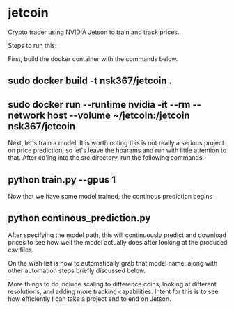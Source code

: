 # jetcoin

Crypto trader using NVIDIA Jetson to train and track prices.

Steps to run this:

First, build the docker container with the commands below.

  ## sudo docker build -t nsk367/jetcoin .



  ## sudo docker run --runtime nvidia -it --rm --network host --volume ~/jetcoin:/jetcoin nsk367/jetcoin


Next, let's train a model. It is worth noting this is not really a serious project on price prediction, so let's leave the hparams and run with little attention to that. After cd'ing into the src directory, run the following commands. 

  ## python train.py --gpus 1


Now that we have some model trained, the continous prediction begins


  ## python continous_prediction.py

After specifying the model path, this will continuously predict and download prices to see how well the model actually does after looking at the produced csv files.


On the wish list is how to automatically grab that model name, along with other automation steps briefly discussed below.




More things to do include scaling to difference coins, looking at different resolutions,
and adding more tracking capabilities. Intent for this is to see how efficiently
I can take a project end to end on Jetson.
